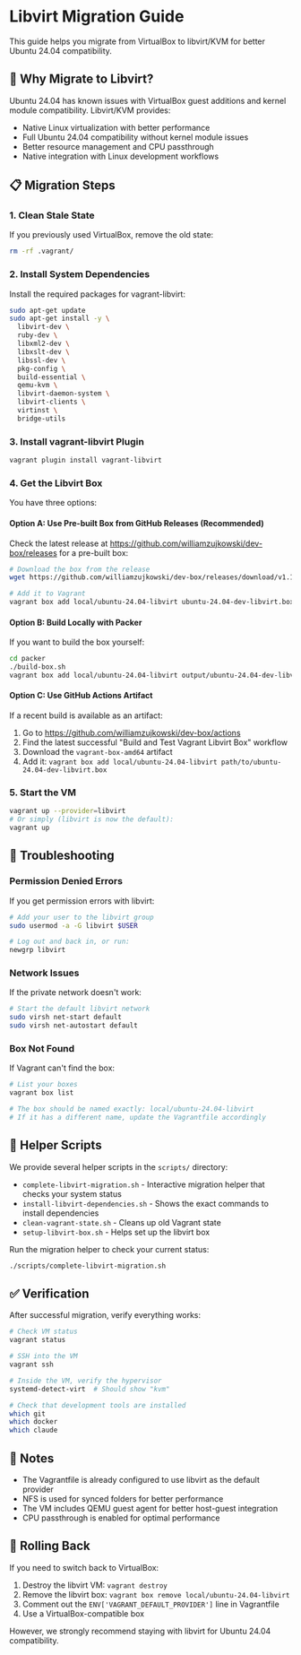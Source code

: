 # Libvirt Migration Guide

This guide helps you migrate from VirtualBox to libvirt/KVM for better Ubuntu
24.04 compatibility.

## 🚨 Why Migrate to Libvirt?

Ubuntu 24.04 has known issues with VirtualBox guest additions and kernel module
compatibility. Libvirt/KVM provides:

- Native Linux virtualization with better performance
- Full Ubuntu 24.04 compatibility without kernel module issues
- Better resource management and CPU passthrough
- Native integration with Linux development workflows

## 📋 Migration Steps

### 1. Clean Stale State

If you previously used VirtualBox, remove the old state:

```bash
rm -rf .vagrant/
```

### 2. Install System Dependencies

Install the required packages for vagrant-libvirt:

```bash
sudo apt-get update
sudo apt-get install -y \
  libvirt-dev \
  ruby-dev \
  libxml2-dev \
  libxslt-dev \
  libssl-dev \
  pkg-config \
  build-essential \
  qemu-kvm \
  libvirt-daemon-system \
  libvirt-clients \
  virtinst \
  bridge-utils
```

### 3. Install vagrant-libvirt Plugin

```bash
vagrant plugin install vagrant-libvirt
```

### 4. Get the Libvirt Box

You have three options:

#### Option A: Use Pre-built Box from GitHub Releases (Recommended)

Check the latest release at https://github.com/williamzujkowski/dev-box/releases
for a pre-built box:

```bash
# Download the box from the release
wget https://github.com/williamzujkowski/dev-box/releases/download/v1.1.5/ubuntu-24.04-dev-libvirt.box

# Add it to Vagrant
vagrant box add local/ubuntu-24.04-libvirt ubuntu-24.04-dev-libvirt.box
```

#### Option B: Build Locally with Packer

If you want to build the box yourself:

```bash
cd packer
./build-box.sh
vagrant box add local/ubuntu-24.04-libvirt output/ubuntu-24.04-dev-libvirt.box
```

#### Option C: Use GitHub Actions Artifact

If a recent build is available as an artifact:

1. Go to https://github.com/williamzujkowski/dev-box/actions
2. Find the latest successful "Build and Test Vagrant Libvirt Box" workflow
3. Download the `vagrant-box-amd64` artifact
4. Add it:
   `vagrant box add local/ubuntu-24.04-libvirt path/to/ubuntu-24.04-dev-libvirt.box`

### 5. Start the VM

```bash
vagrant up --provider=libvirt
# Or simply (libvirt is now the default):
vagrant up
```

## 🔧 Troubleshooting

### Permission Denied Errors

If you get permission errors with libvirt:

```bash
# Add your user to the libvirt group
sudo usermod -a -G libvirt $USER

# Log out and back in, or run:
newgrp libvirt
```

### Network Issues

If the private network doesn't work:

```bash
# Start the default libvirt network
sudo virsh net-start default
sudo virsh net-autostart default
```

### Box Not Found

If Vagrant can't find the box:

```bash
# List your boxes
vagrant box list

# The box should be named exactly: local/ubuntu-24.04-libvirt
# If it has a different name, update the Vagrantfile accordingly
```

## 🚀 Helper Scripts

We provide several helper scripts in the `scripts/` directory:

- `complete-libvirt-migration.sh` - Interactive migration helper that checks
  your system status
- `install-libvirt-dependencies.sh` - Shows the exact commands to install
  dependencies
- `clean-vagrant-state.sh` - Cleans up old Vagrant state
- `setup-libvirt-box.sh` - Helps set up the libvirt box

Run the migration helper to check your current status:

```bash
./scripts/complete-libvirt-migration.sh
```

## ✅ Verification

After successful migration, verify everything works:

```bash
# Check VM status
vagrant status

# SSH into the VM
vagrant ssh

# Inside the VM, verify the hypervisor
systemd-detect-virt  # Should show "kvm"

# Check that development tools are installed
which git
which docker
which claude
```

## 📝 Notes

- The Vagrantfile is already configured to use libvirt as the default provider
- NFS is used for synced folders for better performance
- The VM includes QEMU guest agent for better host-guest integration
- CPU passthrough is enabled for optimal performance

## 🔄 Rolling Back

If you need to switch back to VirtualBox:

1. Destroy the libvirt VM: `vagrant destroy`
2. Remove the libvirt box: `vagrant box remove local/ubuntu-24.04-libvirt`
3. Comment out the `ENV['VAGRANT_DEFAULT_PROVIDER']` line in Vagrantfile
4. Use a VirtualBox-compatible box

However, we strongly recommend staying with libvirt for Ubuntu 24.04
compatibility.
